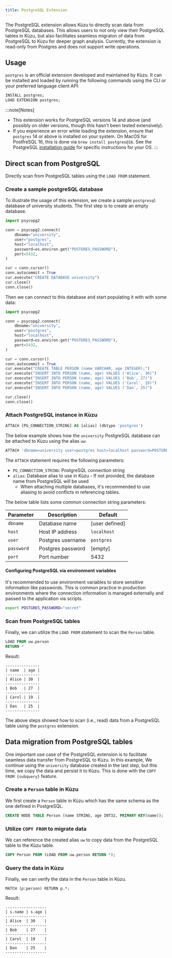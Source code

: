 ```yaml
---
title: PostgreSQL Extension
---
```


The PostgreSQL extension allows Kùzu to directly scan data from PostgreSQL databases.
This allows users to not only view their PostgreSQL tables in Kùzu, but also facilitates seamless
migraton of data from PostgreSQL to Kùzu for deeper graph analysis. Currently, the extension is read-only
from Postgres and does not support write operations.

## Usage

`postgres` is an official extension developed and maintained by Kùzu.
It can be installed and loaded by running the following commands using the CLI or your preferred language
client API:

```sql
INSTALL postgres;
LOAD EXTENSION postgres;
```

:::note[Notes]
- This extension works for PostgreSQL versions 14 and above (and possibly on older versions,
though this hasn't been tested extensively).
- If you experience an error while loading the extension, ensure that `postgres` 14 or above is installed
on your system. On MacOS for PostfreSQL 16, this is done via `brew install postgres@16`. See the PostgreSQL
[installation guide](https://www.postgresql.org/download/) for specific instructions for your OS.
:::

## Direct scan from PostgreSQL

Directly scan from PostgreSQL tables using the `LOAD FROM` statement.

### Create a sample postgreSQL database

To illustrate the usage of this extension, we create a sample `postgresql` database of university
students. The first step is to create an empty database.

```py
import psycopg2

conn = psycopg2.connect(
    dbname="university",
    user="postgres",
    host="localhost",
    password=os.environ.get("POSTGRES_PASSWORD"),
    port=5432,
)

cur = conn.cursor()
conn.autocommit = True
cur.execute("CREATE DATABASE university")
cur.close()
conn.close()
```

Then we can connect to this database and start populating it with with some data:
```py
import psycopg2

conn = psycopg2.connect(
    dbname="university",
    user="postgres",
    host="localhost",
    password=os.environ.get("POSTGRES_PASSWORD"),
    port=5432,
)

cur = conn.cursor()
conn.autocommit = True
cur.execute("CREATE TABLE PERSON (name VARCHAR, age INTEGER);")
cur.execute("INSERT INTO PERSON (name, age) VALUES ('Alice', 30)")
cur.execute("INSERT INTO PERSON (name, age) VALUES ('Bob', 27)")
cur.execute("INSERT INTO PERSON (name, age) VALUES ('Carol', 19)")
cur.execute("INSERT INTO PERSON (name, age) VALUES ('Dan', 25)")

cur.close()
conn.close()
```

### Attach PostgreSQL instance in Kùzu

```sql
ATTACH [PG_CONNECTION_STRING] AS [alias] (dbtype 'postgres')
```

The below example shows how the `university` PostgreSQL database can be attached to Kùzu using
the alias `uw`:

```sql
ATTACH 'dbname=university user=postgres host=localhost password=POSTGRES_PASSWORD' AS uw (dbtype 'POSTGRES');
```

The `ATTACH` statement requires the following parameters:

- `PG_CONNECTION_STRING`: PostgreSQL connection string
- `alias`: Database alias to use in Kùzu - If not provided, the database name from PostgreSQL will be used
    - When attaching multiple databases, it's recommended to use aliasing to avoid conflicts in
referencing tables.

The below table lists some common connection string parameters:

| Parameter | Description | Default |
|-----------|-------------| ------- |
| `dbname`    | Database name | [user defined] |
| `host`      | Host IP address | `localhost` |
| `user`      | Postgres username | `postgres` |
| `password`  | Postgres password | [empty] |
| `port`      | Port number | 5432 |

#### Configuring PostgreSQL via environment variables

It's recommended to use environment variables to store sensitive information like passwords. This is
common practice in production environments where the connection information is managed externally and
passed to the application via scripts.

```sh
export POSTGRES_PASSWORD="secret"
```

### Scan from PostgreSQL tables

Finally, we can utilize the `LOAD FROM` statement to scan the `Person` table.

```sql
LOAD FROM uw.person
RETURN *
```

Result:

```
---------------
| name  | age |
---------------
| Alice | 30  |
---------------
| Bob   | 27  |
---------------
| Carol | 19  |
---------------
| Dan   | 25  |
---------------
```

The above steps showed how to scan (i.e., read) data from a PostgreSQL table using the `postgres` extension.

## Data migration from PostgreSQL tables

One important use case of the PostgreSQL extension is to facilitate seamless data transfer from PostgreSQL to Kùzu.
In this example, We continue using the `university` database created in the last step, but this time,
we copy the data and persist it to Kùzu. This is done with the `COPY FROM {subquery}` feature.

### Create a `Person` table in Kùzu

We first create a `Person` table in Kùzu which has the same schema as the one defined in PostgreSQL.

```sql
CREATE NODE TABLE Person (name STRING, age INT32, PRIMARY KEY(name));
```

### Utilize `COPY FROM` to migrate data

We can reference the created alias `uw` to copy data from the PostgreSQL table to the Kùzu table.

```sql
COPY Person FROM (LOAD FROM uw.person RETURN *);
```

### Query the data in Kùzu

Finally, we can verify the data in the `Person` table in Kùzu.

```cypher
MATCH (p:person) RETURN p.*;
```

Result:
```
------------------
| s.name | s.age |
------------------
| Alice  | 30    |
------------------
| Bob    | 27    |
------------------
| Carol  | 19    |
------------------
| Dan    | 25    |
------------------
```
